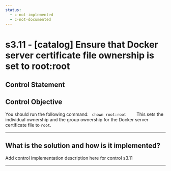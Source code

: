 ```yaml
---
status:
  - c-not-implemented
  - c-not-documented
---
```


# s3.11 - \[catalog\] Ensure that Docker server certificate file ownership is set to root:root

## Control Statement

## Control Objective

You should run the following command:  ```  chown root:root     ```  This sets the individual ownership and the group ownership for the Docker server certificate file to `root`.

______________________________________________________________________

## What is the solution and how is it implemented?

Add control implementation description here for control s3.11

______________________________________________________________________
